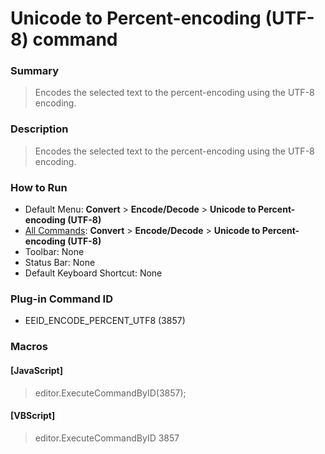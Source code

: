 # Unicode to Percent-encoding (UTF-8) command

### Summary

> Encodes the selected text to the percent-encoding using the UTF-8 encoding.

### Description

> Encodes the selected text to the percent-encoding using the UTF-8 encoding.

### How to Run

- Default Menu: **Convert** \> **Encode/Decode** \> **Unicode to Percent-encoding (UTF-8)**
- [All Commands](../tools/all_commands): **Convert** \> **Encode/Decode** \> **Unicode to Percent-encoding (UTF-8)**
- Toolbar:
None
- Status Bar: None
- Default Keyboard Shortcut: None

### Plug-in Command ID

- EEID\_ENCODE\_PERCENT\_UTF8 (3857)

### Macros

#### \[JavaScript\]

> editor.ExecuteCommandByID(3857);

#### \[VBScript\]

> editor.ExecuteCommandByID 3857
